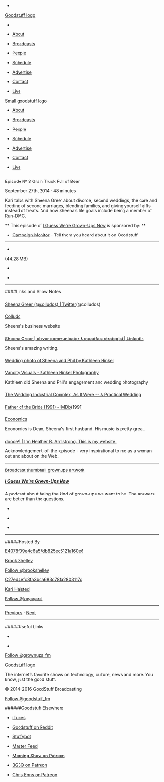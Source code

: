 

-
[Goodstuff logo](http://www.goodstuff.fm/)[](/assets/goodstuff_logo-17c1fe6f378352de5d7345f76152130b.svg)

-


-  [About](/about)

-  [Broadcasts](/broadcasts)

-  [People](/people)

-  [Schedule](/schedule)

-  [Advertise](/advertise)

-  [Contact](/contact)

-  [Live](/live)


[Small goodstuff logo](http://www.goodstuff.fm/)[](/assets/small_goodstuff_logo-bf032e72b9ec41494f4d90905f1ad619.svg)


-  [About](/about)

-  [Broadcasts](/broadcasts)

-  [People](/people)

-  [Schedule](/schedule)

-  [Advertise](/advertise)

-  [Contact](/contact)

-  [Live](/live)


##
Episode № 3
Grain Truck Full of Beer


September 27th, 2014
·
48
minutes


Kari talks with Sheena Greer about divorce, second weddings, the care and feeding of second marriages, blending families, and giving yourself gifts instead of treats. And how Sheena’s life goals include being a member of Run-DMC.


**
This episode of
[I Guess We're Grown-Ups Now](/grownups)
is sponsored by:
**


-  [Campaign Monitor](http://www.campaignmonitor.com/) - Tell them you heard about it on Goodstuff


------------------------------


-
[](http://podcasts-1.feedpress.co/10589/grownups-3.mp3)(44.28 MB)

-
[](http://twitter.com/intent/tweet?text=I%20Guess%20We're%20Grown-Ups%20Now%20%E2%84%96%203%20on%20@goodstuff_fm%20-%20http://goodstuff.fm/grownups/3)

-
[](http://www.facebook.com/sharer/sharer.php?u=http://goodstuff.fm/grownups/3)


------------------------------


####Links and Show Notes

#####
[Sheena Greer (@colludos) | Twitter](https://twitter.com/colludos)(@colludos)


#####
[Colludo](http://colludo.ca/)


Sheena's business website


#####
[Sheena Greer | clever communicator & steadfast strategist | LinkedIn](http://www.linkedin.com/today/author/170748221-Sheena-Greer)


Sheena's amazing writing.


#####
[Wedding photo of Sheena and Phil by Kathleen Hinkel](https://twitter.com/colludos/status/514148433217585152)


#####
[Vancity Visuals - Kathleen Hinkel Photography](http://www.kathleenhinkelphotography.com/portfolio.html?folio=portfolios)


Kathleen did Sheena and Phil's engagement and wedding photography


#####
[The Wedding Industrial Complex, As It Were -- A Practical Wedding](http://apracticalwedding.com/2009/04/wedding-industrial-complex-as-it-were/)


#####
[Father of the Bride (1991) - IMDb](http://www.imdb.com/title/tt0101862/)(1991)


#####
[Economics](http://economics.bandcamp.com/)


Economics is Dean, Sheena's first husband. His music is pretty great.


#####
[dooce® | I'm Heather B. Armstrong. This is my website.](http://dooce.com/)


Acknowledgement-of-the-episode - very inspirational to me as a woman out and about on the Web.


------------------------------


[Broadcast thumbnail grownups artwork](/grownups)[](https://goodstuffs3.s3.amazonaws.com/uploads/broadcast/image/30/broadcast_thumbnail_grownups_artwork.png)

##### [I Guess We're Grown-Ups Now](/grownups)


A podcast about being the kind of grown-ups we want to be. The answers are better than the questions.

-
[](https://itunes.apple.com/us/podcast/i-guess-were-grown-ups-now/id920093038?mt=2)

-
[](http://feeds.goodstuff.fm/grownups)

-
[](mailto:kayayarai+grownups@gmail.com?cc=sponsorship%40goodstuff.fm&subject=%5BGoodStuff%20FM%5D%20Sponsorship%20Inquiry%20for%20I%20Guess%20We%27re%20Grown-Ups%20Now)


------------------------------


#####Hosted By


[E4078f09e4c6a57db825ec6121a160e6](/people/brook-shelley)[](http://gravatar.com/avatar/e4078f09e4c6a57db825ec6121a160e6.png?s=300&r=pg)

[Brook Shelley](/people/brook-shelley)


[Follow @brookshelley](https://twitter.com/brookshelley)


[C27ed4efc3fa3bda683c78fa2803117c](/people/kari-halsted)[](http://gravatar.com/avatar/c27ed4efc3fa3bda683c78fa2803117c.png?s=300&r=pg)

[Kari Halsted](/people/kari-halsted)


[Follow @kayayarai](https://twitter.com/kayayarai)


------------------------------


[Previous](/grownups/2)
·
[Next](/grownups/4)


------------------------------


#####Useful Links

-
[](mailto:kayayarai+grownups@gmail.com?subject=%5BGoodstuff%20FM%5D%20Feedback%20for%20I%20Guess%20We%27re%20Grown-Ups%20Now)

-
[Follow @grownups_fm](https://twitter.com/grownups_fm)


[Goodstuff logo](http://www.goodstuff.fm/)[](/assets/goodstuff_logo-17c1fe6f378352de5d7345f76152130b.svg)


The internet’s favorite shows on technology, culture, news and more. You know, just the good stuff.


© 2014–2016 GoodStuff Broadcasting.

[Follow @goodstuff_fm](https://twitter.com/goodstufffm)


######Goodstuff Elsewhere

-  [iTunes](https://itunes.apple.com/us/artist/goodstuff-fm/id843385597?mt=2)

-  [Goodstuff on Reddit](https://www.reddit.com/r/Goodstuff_fm/)

-  [Stuffybot](http://stuffybot.goodstuff.fm)

-  [Master Feed](/master/feed)

-  [Morning Show on Patreon](https://www.patreon.com/morningshow)

-  [3G3Q on Patreon](https://www.patreon.com/3g3q)

-  [Chris Enns on Patreon](https://www.patreon.com/ichris)
